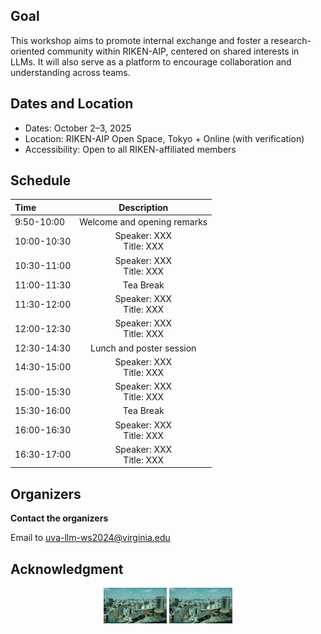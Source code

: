 <!--- # riken-llm-workshop-2025 ---> 
<!--- img style='height: 100%; width: 100%; object-fit: contain' src="aip.png"/ --->


## Goal

This workshop aims to promote internal exchange and foster a research-oriented community within RIKEN-AIP, centered on shared interests in LLMs. It will also serve as a platform to encourage collaboration and understanding across teams. 

## Dates and Location

- Dates: October 2–3, 2025
- Location: RIKEN-AIP Open Space, Tokyo + Online (with verification)
- Accessibility: Open to all RIKEN-affiliated members


## Schedule

| Time      | Description |
| :---        |    :----:   |
| 9:50-10:00       | Welcome and opening remarks       |
| 10:00-10:30      | Speaker: XXX <br> Title: XXX       |
| 10:30-11:00      | Speaker: XXX <br> Title: XXX       |
| 11:00-11:30      | Tea Break  |
| 11:30-12:00      | Speaker: XXX <br> Title: XXX       |
| 12:00-12:30      | Speaker: XXX <br> Title: XXX       |
| 12:30-14:30      | Lunch and poster session       |
| 14:30-15:00      | Speaker: XXX <br> Title: XXX       |
| 15:00-15:30      | Speaker: XXX <br> Title: XXX       |
| 15:30-16:00      | Tea Break       |
| 16:00-16:30      | Speaker: XXX <br> Title: XXX       |
| 16:30-17:00      | Speaker: XXX <br> Title: XXX       |


## Organizers

**Contact the organizers**

Email to uva-llm-ws2024@virginia.edu


## Acknowledgment



<p align="center">
  <img style='width: 20%; object-fit: contain' src="aip.png"/>
  <img style='width: 20%; object-fit: contain' src="aip.png"/>
</p>




<!-- ## Resources for LLMs -->

<!-- TODO -->


